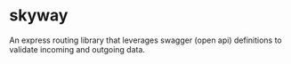 # skyway

An express routing library that leverages swagger (open api) definitions to
validate incoming and outgoing data.
